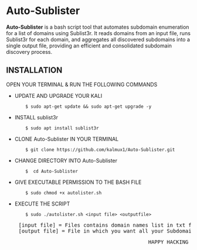 # Auto-Sublister
**Auto-Sublister** is a bash script tool that automates subdomain enumeration for a list of domains using Sublist3r. It reads domains from an input file, runs Sublist3r for each domain, and aggregates all discovered subdomains into a single output file, providing an efficient and consolidated subdomain discovery process.


## INSTALLATION

OPEN YOUR TERMINAL & RUN THE FOLLOWING COMMANDS

- UPDATE AND UPGRADE YOUR KALI
  
  ```
      $ sudo apt-get update && sudo apt-get upgrade -y
  ```
  
- INSTALL sublist3r 
  
  ```
      $ sudo apt install sublist3r
  ```
  
- CLONE Auto-Sublister IN YOUR TERMINAL

  ```
      $ git clone https://github.com/kalmux1/Auto-Sublister.git
  ```

- CHANGE DIRECTORY INTO Auto-Sublister

  ```
      $  cd Auto-Sublister
  ```

- GIVE EXECUTABLE PERMISSION TO THE BASH FILE
  ```
      $ sudo chmod +x autolister.sh
  ```
- EXECUTE THE SCRIPT

  ```
      $ sudo ./autolister.sh <input file> <outputfile>
  ```

 <pre>    [input file] = Files contains domain names list in txt format
    [output file] = File in which you want all your Subdomains </pre>

  <pre>                                              HAPPY HACKING !</pre>
 
